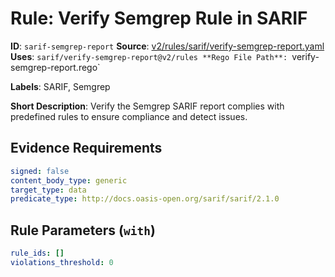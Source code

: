 # Rule: Verify Semgrep Rule in SARIF

**ID**: `sarif-semgrep-report`
**Source**: [v2/rules/sarif/verify-semgrep-report.yaml](https://github.com/scribe-public/sample-policies/v2/rules/sarif/verify-semgrep-report.yaml)
**Uses**: `sarif/verify-semgrep-report@v2/rules
**Rego File Path**: `verify-semgrep-report.rego`

**Labels**: SARIF, Semgrep

**Short Description**: Verify the Semgrep SARIF report complies with predefined rules to ensure compliance and detect issues.

## Evidence Requirements

```yaml
signed: false
content_body_type: generic
target_type: data
predicate_type: http://docs.oasis-open.org/sarif/sarif/2.1.0
```
## Rule Parameters (`with`)

```yaml
rule_ids: []
violations_threshold: 0
```
